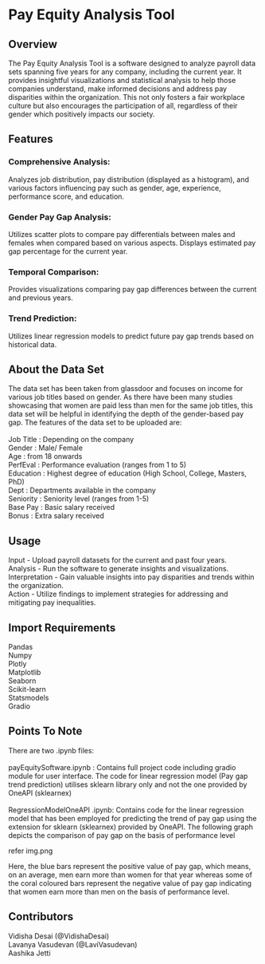 # Pay Equity Analysis Tool

## Overview
The Pay Equity Analysis Tool is a software designed to analyze payroll data sets spanning five years for any company, including the current year. It provides insightful visualizations and statistical analysis to help those companies understand, make informed decisions and address pay disparities within the organization. This not only fosters a fair workplace culture but also encourages the participation of all, regardless of their gender which positively impacts our society.

## Features
### Comprehensive Analysis:
Analyzes job distribution, pay distribution (displayed as a histogram), and various factors influencing pay such as gender, age, experience, performance score, and education.
### Gender Pay Gap Analysis:
Utilizes scatter plots to compare pay differentials between males and females when compared based on various aspects. 
Displays estimated pay gap percentage for the current year.
### Temporal Comparison:
Provides visualizations comparing pay gap differences between the current and previous years.
### Trend Prediction:
Utilizes linear regression models to predict future pay gap trends based on historical data.


## About the Data Set
The data set has been taken from glassdoor and focuses on income for various job titles based on gender. As there have been many studies showcasing that women are paid less than men for the same job titles, this data set will be helpful in identifying the depth of the gender-based pay gap. The features of the data set to be uploaded are:<br><br>Job Title : Depending on the company<br>Gender : Male/ Female<br>Age : from 18 onwards<br>PerfEval :  Performance evaluation (ranges from 1 to 5)<br>Education : Highest degree of education (High School, College, Masters, PhD) <br>Dept : Departments available in the company <br>Seniority : Seniority level (ranges from 1-5)<br>Base Pay : Basic salary received<br>Bonus : Extra salary received 


## Usage
Input - Upload payroll datasets for the current and past four years.
<br>Analysis - Run the software to generate insights and visualizations.
<br>Interpretation - Gain valuable insights into pay disparities and trends within the organization.
<br>Action - Utilize findings to implement strategies for addressing and mitigating pay inequalities.

## Import Requirements
Pandas
<br>Numpy
<br>Plotly
<br>Matplotlib
<br>Seaborn
<br>Scikit-learn
<br>Statsmodels
<br>Gradio 

## Points To Note
There are two .ipynb files:<br><br> 
payEquitySoftware.ipynb :
Contains full project code including gradio module for user interface. The code for linear regression model (Pay gap trend prediction) utilises sklearn library only and not the one provided by OneAPI  (sklearnex)<br><br>RegressionModelOneAPI .ipynb:
Contains code for the linear regression model that has been employed for predicting the trend of pay gap using the extension for sklearn (sklearnex) provided by OneAPI.
The following graph depicts the comparison of pay gap on the basis of performance level

refer img.png


Here, the blue bars represent the positive value of pay gap, which means, on an average, men earn more than women for that year whereas some of the coral coloured bars represent the negative value of pay gap indicating that women earn more than men on the basis of performance level.




## Contributors
Vidisha Desai (@VidishaDesai)
<br>Lavanya Vasudevan (@LaviVasudevan)
<br>Aashika Jetti 

